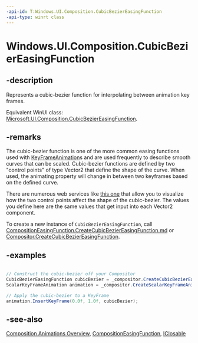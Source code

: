 ```yaml
---
-api-id: T:Windows.UI.Composition.CubicBezierEasingFunction
-api-type: winrt class
---
```


<!-- Class syntax.
public class CubicBezierEasingFunction : Windows.UI.Composition.CompositionEasingFunction, Windows.UI.Composition.ICubicBezierEasingFunction
-->

# Windows.UI.Composition.CubicBezierEasingFunction

## -description

Represents a cubic-bezier function for interpolating between animation key frames.

Equivalent WinUI class: [Microsoft.UI.Composition.CubicBezierEasingFunction](/windows/winui/api/microsoft.ui.composition.cubicbeziereasingfunction).

## -remarks

The cubic-bezier function is one of the more common easing functions used with [KeyFrameAnimation](keyframeanimation.md)s and are used frequently to describe smooth curves that can be scaled. Cubic-bezier functions are defined by two "control points" of type Vector2 that define the shape of the curve. When used, the animating property will change in between two keyframes based on the defined curve.

There are numerous web services like [this one](https://go.microsoft.com/fwlink/?LinkId=809223) that allow you to visualize how the two control points affect the shape of the cubic-bezier. The values you define here are the same values that get input into each Vector2 component.

To create a new instance of `CubicBezierEasingFunction`, call [CompositionEasingFunction.CreateCubicBezierEasingFunction.md](compositioneasingfunction_createcubicbeziereasingfunction_1179886917.md) or [Compositor.CreateCubicBezierEasingFunction](compositor_createcubicbeziereasingfunction_804224215.md).

## -examples

```csharp

// Construct the cubic-bezier off your Compositor
CubicBezierEasingFunction cubicBezier = _compositor.CreateCubicBezierEasingFunction(new Vector2(.17f, .67f), new Vector2(1f, 1f));
ScalarKeyFrameAnimation animation = _compositor.CreateScalarKeyFrameAnimation();

// Apply the cubic-bezier to a KeyFrame
animation.InsertKeyFrame(0.0f, 1.0f, cubicBezier);
```

## -see-also

[Composition Animations Overview](/windows/uwp/composition/composition-animation), [CompositionEasingFunction](compositioneasingfunction.md), [IClosable](../windows.foundation/iclosable.md)
